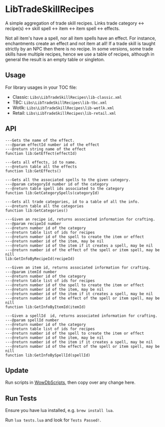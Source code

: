 # LibTradeSkillRecipes

A simple aggregation of trade skill recipes. Links trade category <-> recipe(s) <-> skill spell <-> item <-> item spell <-> effects.

Not all item's have a spell, nor all item spells have an effect. For instance, enchantments create an effect and not item at all!
If a trade skill is taught strictly by an NPC then there is no recipe. In some versions, some trade skills have multiple recipes,
hence we use a table of recipes, although in general the result is an empty table or singleton. 

## Usage
For library usages in your TOC file:  
  * Classic: `Libs\LibTradeSkillRecipes\lib-classic.xml`  
  * TBC: `Libs\LibTradeSkillRecipes\lib-tbc.xml`  
  * Wotlk: `Libs\LibTradeSkillRecipes\lib-wotlk.xml`  
  * Retail: `Libs\LibTradeSkillRecipes\lib-retail.xml`  

## API

```
---Gets the name of the effect.
---@param effectId number id of the effect
---@return string name of the effect
function lib:GetEffect(effectId)

---Gets all effects, id to name.
---@return table all the effects
function lib:GetEffects()

---Gets all the associated spells to the given category.
---@param categoryId number id of the category
---@return table spell ids associated to the category
function lib:GetCategorySpells(categoryId)

---Gets all trade categories, id to a table of all the info.
---@return table all the categories
function lib:GetCategories()

---Given an recipe id, returns associated information for crafting.
---@param recipeId number
---@return number id of the category
---@return table list of ids for recipes
---@return number id of the spell to create the item or effect
---@return number id of the item, may be nil
---@return number id of the item if it creates a spell, may be nil
---@return number id of the effect of the spell or item spell, may be nill
lib:GetInfoByRecipeId(recipeId)

---Given an item id, returns associated information for crafting.
---@param itemId number
---@return number id of the category
---@return table list of ids for recipes
---@return number id of the spell to create the item or effect
---@return number id of the item, may be nil
---@return number id of the item if it creates a spell, may be nil
---@return number id of the effect of the spell or item spell, may be nill
function lib:GetInfoByItemId(itemId)

---Given a spellId  id, returns associated information for crafting.
---@param spellId number
---@return number id of the category
---@return table list of ids for recipes
---@return number id of the spell to create the item or effect
---@return number id of the item, may be nil
---@return number id of the item if it creates a spell, may be nil
---@return number id of the effect of the spell or item spell, may be nill
function lib:GetInfoBySpellId(spellId)
```

## Update
Run scripts in [WowDbScripts](https://github.com/thespags/WowDbScripts), 
then copy over any change here.

## Run Tests
Ensure you have lua installed, e.g. `brew install lua`.

Run `lua tests.lua` and look for `Tests Passed!`.
